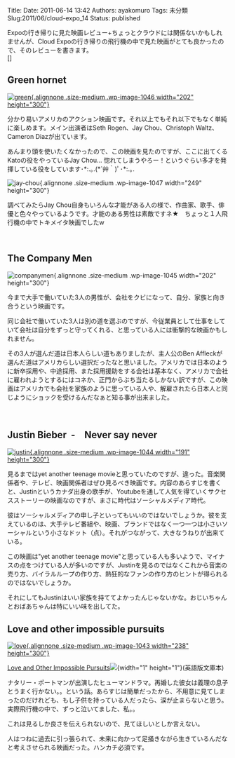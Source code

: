 Title: 
Date: 2011-06-14 13:42
Authors: ayakomuro
Tags:  未分類
Slug:2011/06/cloud-expo_14
Status: published


Expoの行き帰りに見た映画レビュー+ちょっとクラウドには関係ないかもしれませんが、Cloud
Expoの行き帰りの飛行機の中で見た映画がとても良かったので、そのレビューを書きます。  
[]  
  

Green hornet
------------

  
[![](http://cloudstockimg.s3.amazonaws.com/wp-content/uploads/2011/06/green-202x300.jpg "green"){.alignnone
.size-medium .wp-image-1046 width="202"
height="300"}](http://www.amazon.co.jp/gp/product/B004S68IZ6/ref=as_li_ss_tl?ie=UTF8&tag=popowacom-22&linkCode=as2&camp=247&creative=7399&creativeASIN=B004S68IZ6)  
  
分かり易いアメリカのアクション映画です。それ以上でもそれ以下でもなく単純に楽しめます。メイン出演者はSeth
Rogen、Jay Chou、Christoph Waltz、Cameron Diazが出ています。  
  
あんまり頭を使いたくなかったので、この映画を見たのですが、ここに出てくるKatoの役をやっているJay
Chou\...
惚れてしまうやろー！というぐらい多才を発揮している役をしています･\*:.｡.(\*´艸｀)ﾟ･\*:.｡.  
  
![](http://cloudstockimg.s3.amazonaws.com/wp-content/uploads/2011/06/jay-chou-249x300.jpg "jay-chou"){.alignnone
.size-medium .wp-image-1047 width="249" height="300"}  
  
調べてみたらJay
Chou自身もいろんな才能がある人の様で、作曲家、歌手、俳優と色々やっているようです。才能のある男性は素敵ですネ★　ちょっと１人飛行機の中でトキメイタ映画でしたw  
  
   
  

The Company Men
---------------

  
![](http://cloudstockimg.s3.amazonaws.com/wp-content/uploads/2011/06/companymen-202x300.jpg "companymen"){.alignnone
.size-medium .wp-image-1045 width="202" height="300"}  
  
今まで大手で働いていた3人の男性が、会社をクビになって、自分、家族と向き合うという映画です。  
  
同じ会社で働いていた3人は別の道を選ぶのですが、今従業員として仕事をしていて会社は自分をずっと守ってくれる、と思っている人には衝撃的な映画かもしれません。  
  
その3人が選んだ道は日本人らしい道もありましたが、主人公のBen
Affleckが選んだ道はアメリカらしい選択だったなと思いました。アメリカでは日本のように新卒採用や、中途採用、また採用援助をする会社は基本なく、アメリカで会社に雇われようとするにはコネか、正門からぶち当たるしかない訳ですが、この映画はアメリカでも会社を家族のように思っている人や、解雇されたら日本人と同じようにショックを受けるんだなぁと知る事が出来ました。  
  
   
  

Justin Bieber  -　Never say never
---------------------------------

  
[![](http://cloudstockimg.s3.amazonaws.com/wp-content/uploads/2011/06/justin-191x300.jpg "justin"){.alignnone
.size-medium .wp-image-1044 width="191"
height="300"}](http://www.amazon.co.jp/gp/product/B004A8ZX1O/ref=as_li_ss_tl?ie=UTF8&tag=popowacom-22&linkCode=as2&camp=247&creative=7399&creativeASIN=B004A8ZX1O)  
  
見るまではyet another teenage
movieと思っていたのですが、違った。音楽関係者や、テレビ、映画関係者はぜひ見るべき映画です。内容のあらすじを書くと、Justinというカナダ出身の歌手が、Youtubeを通して人気を得ていくサクセスストーリーの映画なのですが、まさに時代はソーシャルメディア時代。  
  
彼はソーシャルメディアの申し子といってもいいのではないでしょうか。彼を支えているのは、大手テレビ番組や、映画、ブランドではなく一つ一つは小さいソーシャルという小さなドット（点）。それがつながって、大きなうねりが出来ている。  
  
この映画は\"yet another teenage
movie\"と思っている人も多いようで、マイナスの点をつけている人が多いのですが、Justinを見るのではなくこれから音楽の売り方、バイラルループの作り方、熱狂的なファンの作り方のヒントが得られるのではないでしょうか。  
  
それにしてもJustinはいい家族を持ててよかったんじゃないかな。おじいちゃんとおばあちゃんは特にいい味を出してた。  
  

Love and other impossible pursuits
----------------------------------

  
[![](http://cloudstockimg.s3.amazonaws.com/wp-content/uploads/2011/06/love-238x300.jpg "love"){.alignnone
.size-medium .wp-image-1043 width="238"
height="300"}](http://cloudstockimg.s3.amazonaws.com/wp-content/uploads/2011/06/love.jpg)  
  
[Love and Other Impossible
Pursuits](http://www.amazon.co.jp/gp/product/0385515308/ref=as_li_ss_tl?ie=UTF8&tag=popowacom-22&linkCode=as2&camp=247&creative=7399&creativeASIN=0385515308)![](http://www.assoc-amazon.jp/e/ir?t=&l=as2&o=9&a=0385515308){width="1"
height="1"}(英語版文庫本)  
  
ナタリー・ポートマンが出演したヒューマンドラマ。再婚した彼女は義理の息子とうまく行かない。。という話。あらすじは簡単だったから、不用意に見てしまったのだけれども、もし子供を持っている人だったら、涙が止まらないと思う。実際飛行機の中で、ずっと泣いてました、私。。  
  
これは見るしか良さを伝えられないので、見てほしいとしか言えない。  
  
人はつねに過去に引っ張られて、未来に向かって足掻きながら生きているんだなと考えさせられる映画だった。ハンカチ必須です。  
  
   
  
   
  
   
  
 
